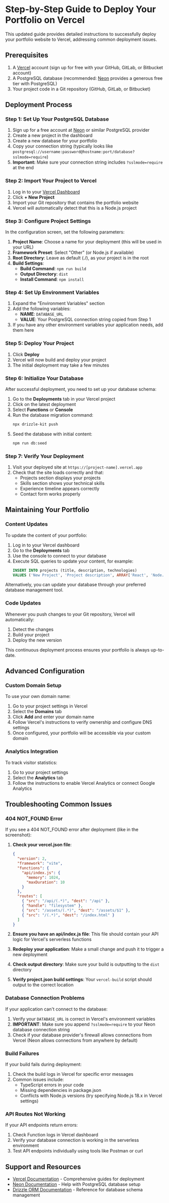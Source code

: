 # Step-by-Step Guide to Deploy Your Portfolio on Vercel

This updated guide provides detailed instructions to successfully deploy your portfolio website to Vercel, addressing common deployment issues.

## Prerequisites

1. A [Vercel](https://vercel.com) account (sign up for free with your GitHub, GitLab, or Bitbucket account)
2. A PostgreSQL database (recommended: [Neon](https://neon.tech) provides a generous free tier with PostgreSQL)
3. Your project code in a Git repository (GitHub, GitLab, or Bitbucket)

## Deployment Process

### Step 1: Set Up Your PostgreSQL Database

1. Sign up for a free account at [Neon](https://neon.tech) or similar PostgreSQL provider
2. Create a new project in the dashboard
3. Create a new database for your portfolio
4. Copy your connection string (typically looks like `postgresql://username:password@hostname:port/database?sslmode=require`)
5. **Important:** Make sure your connection string includes `?sslmode=require` at the end

### Step 2: Import Your Project to Vercel

1. Log in to your [Vercel Dashboard](https://vercel.com/dashboard)
2. Click **+ New Project**
3. Import your Git repository that contains the portfolio website
4. Vercel will automatically detect that this is a Node.js project

### Step 3: Configure Project Settings

In the configuration screen, set the following parameters:

1. **Project Name**: Choose a name for your deployment (this will be used in your URL)
2. **Framework Preset**: Select "Other" (or Node.js if available)
3. **Root Directory**: Leave as default (./), as your project is in the root
4. **Build Settings**:
   - **Build Command**: `npm run build`
   - **Output Directory**: `dist`
   - **Install Command**: `npm install`

### Step 4: Set Up Environment Variables

1. Expand the "Environment Variables" section
2. Add the following variables:
   - **NAME**: `DATABASE_URL`
   - **VALUE**: Your PostgreSQL connection string copied from Step 1
3. If you have any other environment variables your application needs, add them here

### Step 5: Deploy Your Project

1. Click **Deploy**
2. Vercel will now build and deploy your project
3. The initial deployment may take a few minutes

### Step 6: Initialize Your Database

After successful deployment, you need to set up your database schema:

1. Go to the **Deployments** tab in your Vercel project
2. Click on the latest deployment
3. Select **Functions** or **Console**
4. Run the database migration command:
   ```bash
   npx drizzle-kit push
   ```
5. Seed the database with initial content:
   ```bash
   npm run db:seed
   ```

### Step 7: Verify Your Deployment

1. Visit your deployed site at `https://[project-name].vercel.app`
2. Check that the site loads correctly and that:
   - Projects section displays your projects
   - Skills section shows your technical skills
   - Experience timeline appears correctly
   - Contact form works properly

## Maintaining Your Portfolio

### Content Updates

To update the content of your portfolio:

1. Log in to your Vercel dashboard
2. Go to the **Deployments** tab
3. Use the console to connect to your database
4. Execute SQL queries to update your content, for example:
   ```sql
   INSERT INTO projects (title, description, technologies) 
   VALUES ('New Project', 'Project description', ARRAY['React', 'Node.js']);
   ```

Alternatively, you can update your database through your preferred database management tool.

### Code Updates

Whenever you push changes to your Git repository, Vercel will automatically:
1. Detect the changes
2. Build your project
3. Deploy the new version

This continuous deployment process ensures your portfolio is always up-to-date.

## Advanced Configuration

### Custom Domain Setup

To use your own domain name:

1. Go to your project settings in Vercel
2. Select the **Domains** tab
3. Click **Add** and enter your domain name
4. Follow Vercel's instructions to verify ownership and configure DNS settings
5. Once configured, your portfolio will be accessible via your custom domain

### Analytics Integration

To track visitor statistics:

1. Go to your project settings
2. Select the **Analytics** tab
3. Follow the instructions to enable Vercel Analytics or connect Google Analytics

## Troubleshooting Common Issues

### 404 NOT_FOUND Error

If you see a 404 NOT_FOUND error after deployment (like in the screenshot):

1. **Check your vercel.json file**: 
   ```json
   {
     "version": 2,
     "framework": "vite",
     "functions": {
       "api/index.js": {
         "memory": 1024,
         "maxDuration": 10
       }
     },
     "routes": [
       { "src": "/api/(.*)", "dest": "/api" },
       { "handle": "filesystem" },
       { "src": "/assets/(.*)", "dest": "/assets/$1" },
       { "src": "/(.*)", "dest": "/index.html" }
     ]
   }
   ```

2. **Ensure you have an api/index.js file**: This file should contain your API logic for Vercel's serverless functions

3. **Redeploy your application**: Make a small change and push it to trigger a new deployment

4. **Check output directory**: Make sure your build is outputting to the `dist` directory

5. **Verify project.json build settings**: Your `vercel-build` script should output to the correct location

### Database Connection Problems

If your application can't connect to the database:

1. Verify your `DATABASE_URL` is correct in Vercel's environment variables
2. **IMPORTANT**: Make sure you append `?sslmode=require` to your Neon database connection string
3. Check if your database provider's firewall allows connections from Vercel (Neon allows connections from anywhere by default)

### Build Failures

If your build fails during deployment:

1. Check the build logs in Vercel for specific error messages
2. Common issues include:
   - TypeScript errors in your code
   - Missing dependencies in package.json
   - Conflicts with Node.js versions (try specifying Node.js 18.x in Vercel settings)

### API Routes Not Working

If your API endpoints return errors:

1. Check Function logs in Vercel dashboard
2. Verify your database connection is working in the serverless environment
3. Test API endpoints individually using tools like Postman or curl

## Support and Resources

- [Vercel Documentation](https://vercel.com/docs) - Comprehensive guides for deployment
- [Neon Documentation](https://neon.tech/docs) - Help with PostgreSQL database setup
- [Drizzle ORM Documentation](https://orm.drizzle.team/) - Reference for database schema management

